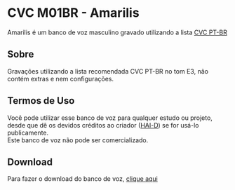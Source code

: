 # CVC M01BR - Amarilis
Amarilis é um banco de voz masculino gravado utilizando a lista [CVC PT-BR](https://github.com/overdramatic/CVC-PTBR-Reclist)<br>

## Sobre
Gravações utilizando a lista recomendada CVC PT-BR no tom E3, não contém extras e nem configurações.

## Termos de Uso
Você pode utilizar esse banco de voz para qualquer estudo ou projeto, desde que dê os devidos créditos ao criador ([HAI-D](https://twitter.com/hai_d3)) se for usá-lo publicamente.<br>
Este banco de voz não pode ser comercializado.

## Download
Para fazer o download do banco de voz, [clique aqui](https://github.com/overdramatic/amarilis-cvc-ptbr/archive/refs/heads/main.zip)
